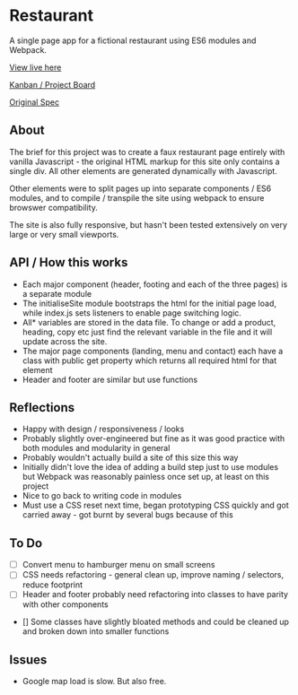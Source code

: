 # Restaurant

A single page app for a fictional restaurant using ES6 modules and Webpack.

[View live here](https://chargrilledchook.github.io/restaurant/)

[Kanban / Project Board](https://github.com/ChargrilledChook/restaurant/projects/1)

[Original Spec](https://www.theodinproject.com/paths/full-stack-javascript/courses/javascript/lessons/restaurant-page)

## About

The brief for this project was to create a faux restaurant page entirely with vanilla Javascript - the original HTML markup for this site only contains a single div. All other elements are generated dynamically with Javascript.

Other elements were to split pages up into separate components / ES6 modules, and to compile / transpile the site using webpack to ensure browswer compatibility.

The site is also fully responsive, but hasn't been tested extensively on very large or very small viewports.

## API / How this works

- Each major component (header, footing and each of the three pages) is a separate module
- The initialiseSite module bootstraps the html for the initial page load, while index.js sets listeners to enable page switching logic.
- All\* variables are stored in the data file. To change or add a product, heading, copy etc just find the relevant variable in the file and it will update across the site.
- The major page components (landing, menu and contact) each have a class with public get property which returns all required html for that element
- Header and footer are similar but use functions

## Reflections

- Happy with design / responsiveness / looks
- Probably slightly over-engineered but fine as it was good practice with both modules and modularity in general
- Probably wouldn't actually build a site of this size this way
- Initially didn't love the idea of adding a build step just to use modules but Webpack was reasonably painless once set up, at least on this project
- Nice to go back to writing code in modules
- Must use a CSS reset next time, began prototyping CSS quickly and got carried away - got burnt by several bugs because of this

## To Do

- [ ] Convert menu to hamburger menu on small screens
- [ ] CSS needs refactoring - general clean up, improve naming / selectors, reduce footprint
- [ ] Header and footer probably need refactoring into classes to have parity with other components
- [] Some classes have slightly bloated methods and could be cleaned up and broken down into smaller functions

## Issues

- Google map load is slow. But also free.
